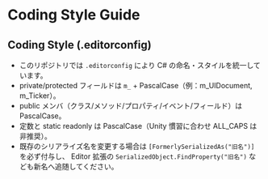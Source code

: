 # Coding Style Guide

## Coding Style (.editorconfig)
- このリポジトリでは `.editorconfig` により C# の命名・スタイルを統一しています。
- private/protected フィールドは `m_` + PascalCase（例：m_UIDocument, m_Ticker）。
- public メンバ（クラス/メソッド/プロパティ/イベント/フィールド）は PascalCase。
- 定数と static readonly は PascalCase（Unity 慣習に合わせ ALL_CAPS は非推奨）。
- 既存のシリアライズ名を変更する場合は `[FormerlySerializedAs("旧名")]` を必ず付与し、
  Editor 拡張の `SerializedObject.FindProperty("旧名")` なども新名へ追随してください。
